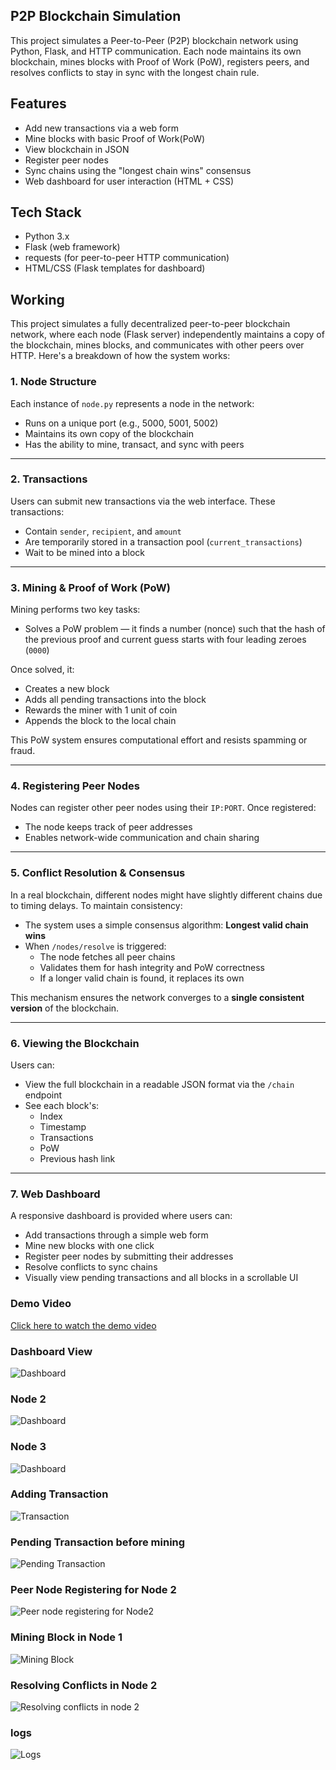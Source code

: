 ## P2P Blockchain Simulation

This project simulates a Peer-to-Peer (P2P) blockchain network using Python, Flask, and HTTP communication. 
Each node maintains its own blockchain, mines blocks with Proof of Work (PoW), registers peers, and resolves conflicts to stay in sync with the longest chain rule.


## Features

- Add new transactions via a web form
- Mine blocks with basic Proof of Work(PoW)
- View blockchain in JSON
- Register peer nodes
- Sync chains using the "longest chain wins" consensus
- Web dashboard for user interaction (HTML + CSS)

## Tech Stack

- Python 3.x
- Flask (web framework)
- requests (for peer-to-peer HTTP communication)
- HTML/CSS (Flask templates for dashboard)

## Working

This project simulates a fully decentralized peer-to-peer blockchain network, where each node (Flask server) independently maintains a copy of the blockchain, mines blocks, and communicates with other peers over HTTP. Here's a breakdown of how the system works:

### 1. Node Structure
Each instance of `node.py` represents a node in the network:

- Runs on a unique port (e.g., 5000, 5001, 5002)
- Maintains its own copy of the blockchain
- Has the ability to mine, transact, and sync with peers

---

### 2. Transactions
Users can submit new transactions via the web interface. These transactions:

- Contain `sender`, `recipient`, and `amount`
- Are temporarily stored in a transaction pool (`current_transactions`)
- Wait to be mined into a block

---

### 3. Mining & Proof of Work (PoW)
Mining performs two key tasks:

- Solves a PoW problem — it finds a number (nonce) such that the hash of the previous proof and current guess starts with four leading zeroes (`0000`)

Once solved, it:

- Creates a new block
- Adds all pending transactions into the block
- Rewards the miner with 1 unit of coin
- Appends the block to the local chain

This PoW system ensures computational effort and resists spamming or fraud.

---

### 4. Registering Peer Nodes
Nodes can register other peer nodes using their `IP:PORT`. Once registered:

- The node keeps track of peer addresses
- Enables network-wide communication and chain sharing

---

### 5. Conflict Resolution & Consensus
In a real blockchain, different nodes might have slightly different chains due to timing delays. To maintain consistency:

- The system uses a simple consensus algorithm: **Longest valid chain wins**
- When `/nodes/resolve` is triggered:
  - The node fetches all peer chains
  - Validates them for hash integrity and PoW correctness
  - If a longer valid chain is found, it replaces its own

This mechanism ensures the network converges to a **single consistent version** of the blockchain.

---

### 6. Viewing the Blockchain
Users can:

- View the full blockchain in a readable JSON format via the `/chain` endpoint
- See each block's:
  - Index
  - Timestamp
  - Transactions
  - PoW
  - Previous hash link

---

### 7. Web Dashboard
A responsive dashboard is provided where users can:

- Add transactions through a simple web form
- Mine new blocks with one click
- Register peer nodes by submitting their addresses
- Resolve conflicts to sync chains
- Visually view pending transactions and all blocks in a scrollable UI


###  Demo Video
 [Click here to watch the demo video](demo_video/demo.mp4)


### **Dashboard View**
![Dashboard](screenshots/Node_1.png)

### **Node 2**
![Dashboard](screenshots/Node_2.png)

### **Node 3**
![Dashboard](screenshots/Node_3.png)

### **Adding Transaction**
![Transaction](screenshots/Adding_Transaction.png)

### **Pending Transaction before mining**
![Pending Transaction](screenshots/Pending_Transaction_before_mining.png)

### **Peer Node Registering for Node 2**
![Peer node registering for Node2](screenshots/Peer_node_of_Node2.png)

### **Mining Block in Node 1**
![Mining Block](screenshots/After_mining_block_in_node1.png)

### **Resolving Conflicts in Node 2**
![Resolving conflicts in node 2](screenshots/After_resolving_conflicts.png)

### **logs**
![Logs](screenshots/logs.png)